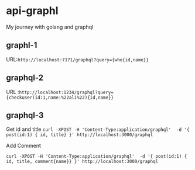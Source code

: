 # api-graphl
My journey with golang and graphql

## graphl-1
URL:`http://localhost:7171/graphql?query={who{id,name}}`

## graphql-2
URL :`http://localhost:1234/graphql?query={checkuser(id:1,name:%22ali%22){id,name}}`

## graphql-3
Get id and title
`curl -XPOST -H 'Content-Type:application/graphql'  -d '{ post(id:1) { id, title} }' http://localhost:3000/graphql`

Add Comment

`curl -XPOST -H 'Content-Type:application/graphql'  -d '{ post(id:1) { id, title, comment{name}} }' http://localhost:3000/graphql`
